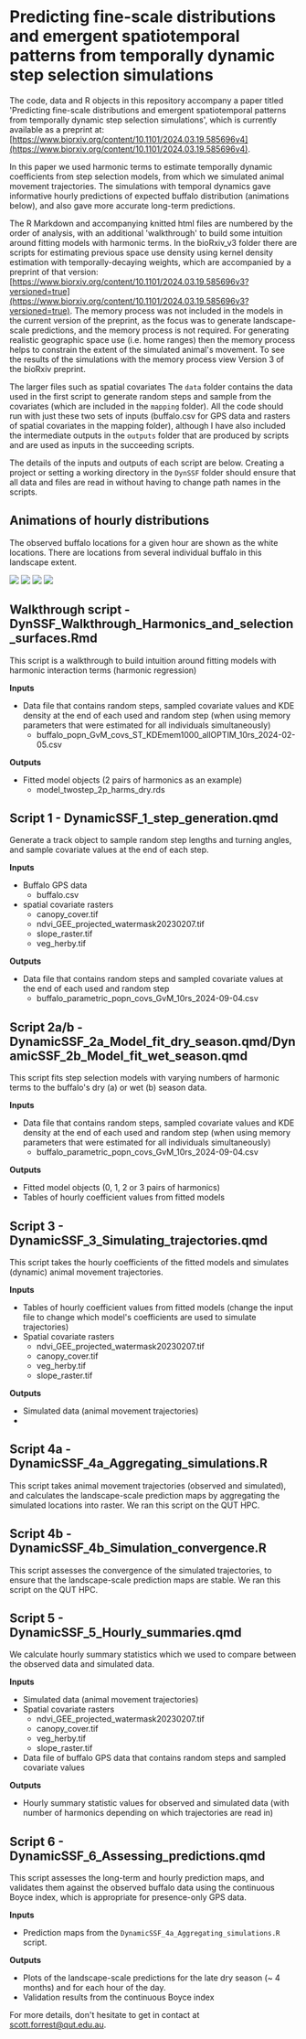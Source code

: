 # Predicting fine-scale distributions and emergent spatiotemporal patterns from temporally dynamic step selection simulations

The code, data and R objects in this repository accompany a paper titled 'Predicting fine-scale distributions and emergent spatiotemporal patterns from temporally dynamic step selection simulations', which is currently available as a preprint at: [https://www.biorxiv.org/content/10.1101/2024.03.19.585696v4](https://www.biorxiv.org/content/10.1101/2024.03.19.585696v4).

In this paper we used harmonic terms to estimate temporally dynamic coefficients from step selection models, from which we simulated animal movement trajectories. The simulations with temporal dynamics gave informative hourly predictions of expected buffalo distribution (animations below), and also gave more accurate long-term predictions. 

The R Markdown and accompanying knitted html files are numbered by the order of analysis, with an additional 'walkthrough' to build some intuition around fitting models with harmonic terms. In the bioRxiv_v3 folder there are scripts for estimating previous space use density using kernel density estimation with temporally-decaying weights, which are accompanied by a preprint of that version: [https://www.biorxiv.org/content/10.1101/2024.03.19.585696v3?versioned=true](https://www.biorxiv.org/content/10.1101/2024.03.19.585696v3?versioned=true). The memory process was not included in the models in the current version of the preprint, as the focus was to generate landscape-scale predictions, and the memory process is not required. For generating realistic geographic space use (i.e. home ranges) then the memory process helps to constrain the extent of the simulated animal's movement. To see the results of the simulations with the memory process view Version 3 of the bioRxiv preprint.

The larger files such as spatial covariates 
The `data` folder contains the data used in the first script to generate random steps and sample from the covariates (which are included in the `mapping` folder). All the code should run with just these two sets of inputs (buffalo.csv for GPS data and rasters of spatial covariates in the mapping folder), although I have also included the intermediate outputs in the `outputs` folder that are produced by scripts and are used as inputs in the succeeding scripts. 

The details of the inputs and outputs of each script are below. Creating a project or setting a working directory in the `DynSSF` folder should ensure that all data and files are read in without having to change path names in the scripts.

## Animations of hourly distributions ##

The observed buffalo locations for a given hour are shown as the white locations. There are locations from several individual buffalo in this landscape extent.

![](https://github.com/swforrest/dynamic_SSF_sims/blob/main/sim_preds_0p_hourly.gif)
![](https://github.com/swforrest/dynamic_SSF_sims/blob/main/sim_preds_1p_hourly.gif)
![](https://github.com/swforrest/dynamic_SSF_sims/blob/main/sim_preds_2p_hourly.gif)
![](https://github.com/swforrest/dynamic_SSF_sims/blob/main/sim_preds_3p_hourly.gif)


## Walkthrough script - DynSSF_Walkthrough_Harmonics_and_selection_surfaces.Rmd ##

This script is a walkthrough to build intuition around fitting models with harmonic interaction terms (harmonic regression)

**Inputs**

* Data file that contains random steps, sampled covariate values and KDE density at the end of each used and random step (when using memory parameters that were estimated for all individuals simultaneously)
  * buffalo_popn_GvM_covs_ST_KDEmem1000_allOPTIM_10rs_2024-02-05.csv

**Outputs**

* Fitted model objects (2 pairs of harmonics as an example)
  * model_twostep_2p_harms_dry.rds


## Script 1 - DynamicSSF_1_step_generation.qmd ##

Generate a track object to sample random step lengths and turning angles, and sample covariate values at the end of each step.

**Inputs**

* Buffalo GPS data
  * buffalo.csv
* spatial covariate rasters
  * canopy_cover.tif
  * ndvi_GEE_projected_watermask20230207.tif
  * slope_raster.tif
  * veg_herby.tif

**Outputs**

* Data file that contains random steps and sampled covariate values at the end of each used and random step
  * buffalo_parametric_popn_covs_GvM_10rs_2024-09-04.csv



## Script 2a/b - DynamicSSF_2a_Model_fit_dry_season.qmd/DynamicSSF_2b_Model_fit_wet_season.qmd ##

This script fits step selection models with varying numbers of harmonic terms to the buffalo's dry (a) or wet (b) season data. 

**Inputs**

* Data file that contains random steps, sampled covariate values and KDE density at the end of each used and random step (when using memory parameters that were estimated for all individuals simultaneously)
  * buffalo_parametric_popn_covs_GvM_10rs_2024-09-04.csv

**Outputs**

* Fitted model objects (0, 1, 2 or 3 pairs of harmonics)
* Tables of hourly coefficient values from fitted models 



## Script 3 - DynamicSSF_3_Simulating_trajectories.qmd ##

This script takes the hourly coefficients of the fitted models and simulates (dynamic) animal movement trajectories.

**Inputs**

* Tables of hourly coefficient values from fitted models (change the input file to change which model's coefficients are used to simulate trajectories) 
* Spatial covariate rasters
  * ndvi_GEE_projected_watermask20230207.tif
  * canopy_cover.tif
  * veg_herby.tif
  * slope_raster.tif

**Outputs**

* Simulated data (animal movement trajectories)
* 

## Script 4a - DynamicSSF_4a_Aggregating_simulations.R ##

This script takes animal movement trajectories (observed and simulated), and calculates the landscape-scale prediction maps by aggregating the simulated locations into raster. We ran this script on the QUT HPC.


## Script 4b - DynamicSSF_4b_Simulation_convergence.R ##

This script assesses the convergence of the simulated trajectories, to ensure that the landscape-scale prediction maps are stable. We ran this script on the QUT HPC.


## Script 5 - DynamicSSF_5_Hourly_summaries.qmd ##

We calculate hourly summary statistics which we used to compare between the observed data and simulated data.

**Inputs**

* Simulated data (animal movement trajectories)
* Spatial covariate rasters
  * ndvi_GEE_projected_watermask20230207.tif
  * canopy_cover.tif
  * veg_herby.tif
  * slope_raster.tif
* Data file of buffalo GPS data that contains random steps and sampled covariate values

**Outputs**

* Hourly summary statistic values for observed and simulated data (with number of harmonics depending on which trajectories are read in)


## Script 6 - DynamicSSF_6_Assessing_predictions.qmd ##

This script assesses the long-term and hourly prediction maps, and validates them against the observed buffalo data using the continuous Boyce index, which is appropriate for presence-only GPS data.

**Inputs**

* Prediction maps from the `DynamicSSF_4a_Aggregating_simulations.R` script.

**Outputs**

* Plots of the landscape-scale predictions for the late dry season (~ 4 months) and for each hour of the day.
* Validation results from the continuous Boyce index

For more details, don't hesitate to get in contact at scott.forrest@qut.edu.au.
